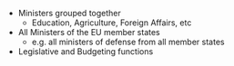 - Ministers grouped together
	- Education, Agriculture, Foreign Affairs, etc
- All Ministers of the EU member states
	- e.g. all ministers of defense from all member states
- Legislative and Budgeting functions